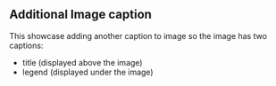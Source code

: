 ## Additional Image caption

This showcase adding another caption to image so the image has two captions:
- title (displayed above the image)
- legend (displayed under the image)
